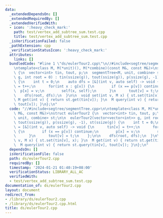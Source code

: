 ```yaml
---
data:
  _extendedDependsOn: []
  _extendedRequiredBy: []
  _extendedVerifiedWith:
  - icon: ':heavy_check_mark:'
    path: test/vertex_add_subtree_sum.test.cpp
    title: test/vertex_add_subtree_sum.test.cpp
  _isVerificationFailed: false
  _pathExtension: cpp
  _verificationStatusIcon: ':heavy_check_mark:'
  attributes:
    links: []
  bundledCode: "#line 1 \"ds/eulerTour2.cpp\"\n//#include<segtree/segmentTree.cpp>\n\
    \ntemplate<class M, M(*unit)(), M(*combine)(const M&, const M&)>\nstruct eulerTour2\
    \ {\n  vector<int> tin, tout, p;\n  segmentTree<M, unit, combine> st;\n\n  eulerTour2(vector<vector<int>>\
    \ g, int root = 0) : tin(ssize(g)), tout(ssize(g)), p(ssize(g), -1), st(ssize(g))\
    \ {\n    int t = 0;\n    auto dfs = [&](int v, auto self) -> void {\n      tin[v]\
    \ = t++;\n      for(int x : g[v]) {\n        if (x == p[v]) continue;\n      \
    \  p[x] = v;\n        self(x, self);\n      }\n      tout[v] = t;\n    };\n\n\
    \    dfs(root, dfs);\n  }\n\n  void set(int v, M x) { st.set(tin[v], x); }\n \
    \ M get(int v) { return st.get(tin[v]); }\n  M query(int v) { return st.query(tin[v],\
    \ tout[v]); }\n};\n"
  code: "//#include<segtree/segmentTree.cpp>\n\ntemplate<class M, M(*unit)(), M(*combine)(const\
    \ M&, const M&)>\nstruct eulerTour2 {\n  vector<int> tin, tout, p;\n  segmentTree<M,\
    \ unit, combine> st;\n\n  eulerTour2(vector<vector<int>> g, int root = 0) : tin(ssize(g)),\
    \ tout(ssize(g)), p(ssize(g), -1), st(ssize(g)) {\n    int t = 0;\n    auto dfs\
    \ = [&](int v, auto self) -> void {\n      tin[v] = t++;\n      for(int x : g[v])\
    \ {\n        if (x == p[v]) continue;\n        p[x] = v;\n        self(x, self);\n\
    \      }\n      tout[v] = t;\n    };\n\n    dfs(root, dfs);\n  }\n\n  void set(int\
    \ v, M x) { st.set(tin[v], x); }\n  M get(int v) { return st.get(tin[v]); }\n\
    \  M query(int v) { return st.query(tin[v], tout[v]); }\n};\n"
  dependsOn: []
  isVerificationFile: false
  path: ds/eulerTour2.cpp
  requiredBy: []
  timestamp: '2024-01-21 01:40:19+08:00'
  verificationStatus: LIBRARY_ALL_AC
  verifiedWith:
  - test/vertex_add_subtree_sum.test.cpp
documentation_of: ds/eulerTour2.cpp
layout: document
redirect_from:
- /library/ds/eulerTour2.cpp
- /library/ds/eulerTour2.cpp.html
title: ds/eulerTour2.cpp
---
```

